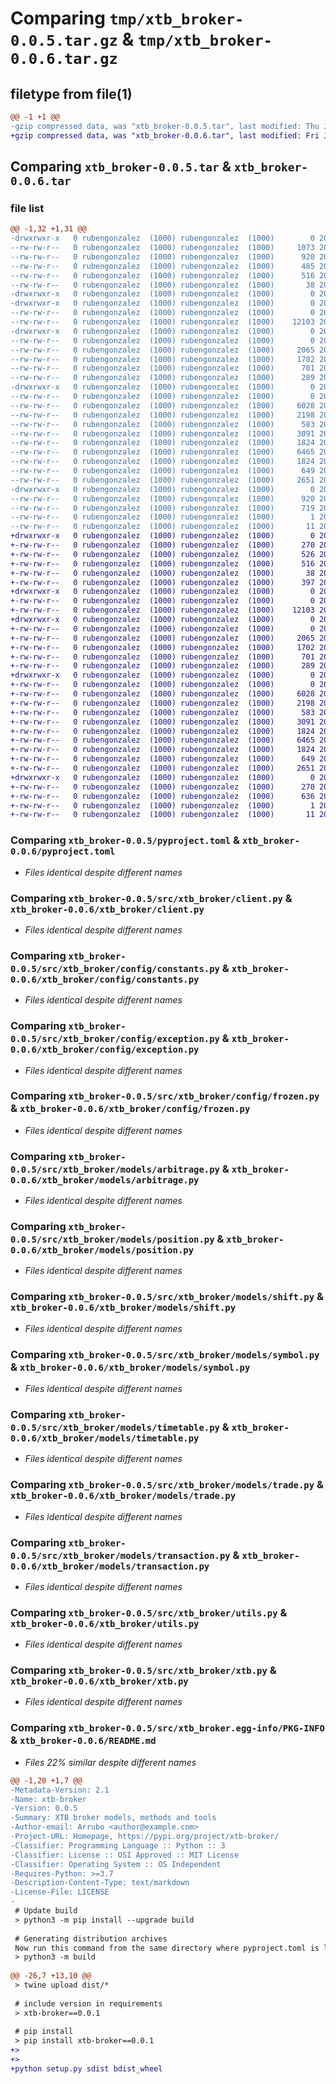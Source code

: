 # Comparing `tmp/xtb_broker-0.0.5.tar.gz` & `tmp/xtb_broker-0.0.6.tar.gz`

## filetype from file(1)

```diff
@@ -1 +1 @@
-gzip compressed data, was "xtb_broker-0.0.5.tar", last modified: Thu Jul 20 21:37:16 2023, max compression
+gzip compressed data, was "xtb_broker-0.0.6.tar", last modified: Fri Jul 21 09:14:41 2023, max compression
```

## Comparing `xtb_broker-0.0.5.tar` & `xtb_broker-0.0.6.tar`

### file list

```diff
@@ -1,32 +1,31 @@
-drwxrwxr-x   0 rubengonzalez  (1000) rubengonzalez  (1000)        0 2023-07-20 21:37:16.829212 xtb_broker-0.0.5/
--rw-rw-r--   0 rubengonzalez  (1000) rubengonzalez  (1000)     1073 2023-07-20 20:49:36.000000 xtb_broker-0.0.5/LICENSE
--rw-rw-r--   0 rubengonzalez  (1000) rubengonzalez  (1000)      920 2023-07-20 21:37:16.829212 xtb_broker-0.0.5/PKG-INFO
--rw-rw-r--   0 rubengonzalez  (1000) rubengonzalez  (1000)      485 2023-07-20 21:18:13.000000 xtb_broker-0.0.5/README.md
--rw-rw-r--   0 rubengonzalez  (1000) rubengonzalez  (1000)      516 2023-07-20 21:36:52.000000 xtb_broker-0.0.5/pyproject.toml
--rw-rw-r--   0 rubengonzalez  (1000) rubengonzalez  (1000)       38 2023-07-20 21:37:16.829212 xtb_broker-0.0.5/setup.cfg
-drwxrwxr-x   0 rubengonzalez  (1000) rubengonzalez  (1000)        0 2023-07-20 21:37:16.829212 xtb_broker-0.0.5/src/
-drwxrwxr-x   0 rubengonzalez  (1000) rubengonzalez  (1000)        0 2023-07-20 21:37:16.829212 xtb_broker-0.0.5/src/xtb_broker/
--rw-rw-r--   0 rubengonzalez  (1000) rubengonzalez  (1000)        0 2023-05-20 13:45:08.000000 xtb_broker-0.0.5/src/xtb_broker/__init__.py
--rw-rw-r--   0 rubengonzalez  (1000) rubengonzalez  (1000)    12103 2023-05-20 13:45:08.000000 xtb_broker-0.0.5/src/xtb_broker/client.py
-drwxrwxr-x   0 rubengonzalez  (1000) rubengonzalez  (1000)        0 2023-07-20 21:37:16.829212 xtb_broker-0.0.5/src/xtb_broker/config/
--rw-rw-r--   0 rubengonzalez  (1000) rubengonzalez  (1000)        0 2023-05-20 13:45:08.000000 xtb_broker-0.0.5/src/xtb_broker/config/__init__.py
--rw-rw-r--   0 rubengonzalez  (1000) rubengonzalez  (1000)     2065 2023-05-20 14:31:15.000000 xtb_broker-0.0.5/src/xtb_broker/config/constants.py
--rw-rw-r--   0 rubengonzalez  (1000) rubengonzalez  (1000)     1702 2023-05-20 13:45:08.000000 xtb_broker-0.0.5/src/xtb_broker/config/exception.py
--rw-rw-r--   0 rubengonzalez  (1000) rubengonzalez  (1000)      701 2023-05-20 13:45:08.000000 xtb_broker-0.0.5/src/xtb_broker/config/frozen.py
--rw-rw-r--   0 rubengonzalez  (1000) rubengonzalez  (1000)      289 2023-05-20 13:45:08.000000 xtb_broker-0.0.5/src/xtb_broker/config/logger.py
-drwxrwxr-x   0 rubengonzalez  (1000) rubengonzalez  (1000)        0 2023-07-20 21:37:16.829212 xtb_broker-0.0.5/src/xtb_broker/models/
--rw-rw-r--   0 rubengonzalez  (1000) rubengonzalez  (1000)        0 2023-05-20 13:45:08.000000 xtb_broker-0.0.5/src/xtb_broker/models/__init__.py
--rw-rw-r--   0 rubengonzalez  (1000) rubengonzalez  (1000)     6028 2023-05-20 13:45:08.000000 xtb_broker-0.0.5/src/xtb_broker/models/arbitrage.py
--rw-rw-r--   0 rubengonzalez  (1000) rubengonzalez  (1000)     2198 2023-05-20 13:45:08.000000 xtb_broker-0.0.5/src/xtb_broker/models/position.py
--rw-rw-r--   0 rubengonzalez  (1000) rubengonzalez  (1000)      583 2023-05-20 13:45:08.000000 xtb_broker-0.0.5/src/xtb_broker/models/shift.py
--rw-rw-r--   0 rubengonzalez  (1000) rubengonzalez  (1000)     3091 2023-05-20 13:45:08.000000 xtb_broker-0.0.5/src/xtb_broker/models/symbol.py
--rw-rw-r--   0 rubengonzalez  (1000) rubengonzalez  (1000)     1824 2023-05-20 13:45:08.000000 xtb_broker-0.0.5/src/xtb_broker/models/timetable.py
--rw-rw-r--   0 rubengonzalez  (1000) rubengonzalez  (1000)     6465 2023-05-20 13:45:08.000000 xtb_broker-0.0.5/src/xtb_broker/models/trade.py
--rw-rw-r--   0 rubengonzalez  (1000) rubengonzalez  (1000)     1824 2023-05-20 13:45:08.000000 xtb_broker-0.0.5/src/xtb_broker/models/transaction.py
--rw-rw-r--   0 rubengonzalez  (1000) rubengonzalez  (1000)      649 2023-05-20 13:45:08.000000 xtb_broker-0.0.5/src/xtb_broker/utils.py
--rw-rw-r--   0 rubengonzalez  (1000) rubengonzalez  (1000)     2651 2023-07-20 18:18:21.000000 xtb_broker-0.0.5/src/xtb_broker/xtb.py
-drwxrwxr-x   0 rubengonzalez  (1000) rubengonzalez  (1000)        0 2023-07-20 21:37:16.829212 xtb_broker-0.0.5/src/xtb_broker.egg-info/
--rw-rw-r--   0 rubengonzalez  (1000) rubengonzalez  (1000)      920 2023-07-20 21:37:16.000000 xtb_broker-0.0.5/src/xtb_broker.egg-info/PKG-INFO
--rw-rw-r--   0 rubengonzalez  (1000) rubengonzalez  (1000)      719 2023-07-20 21:37:16.000000 xtb_broker-0.0.5/src/xtb_broker.egg-info/SOURCES.txt
--rw-rw-r--   0 rubengonzalez  (1000) rubengonzalez  (1000)        1 2023-07-20 21:37:16.000000 xtb_broker-0.0.5/src/xtb_broker.egg-info/dependency_links.txt
--rw-rw-r--   0 rubengonzalez  (1000) rubengonzalez  (1000)       11 2023-07-20 21:37:16.000000 xtb_broker-0.0.5/src/xtb_broker.egg-info/top_level.txt
+drwxrwxr-x   0 rubengonzalez  (1000) rubengonzalez  (1000)        0 2023-07-21 09:14:41.577326 xtb_broker-0.0.6/
+-rw-rw-r--   0 rubengonzalez  (1000) rubengonzalez  (1000)      270 2023-07-21 09:14:41.577326 xtb_broker-0.0.6/PKG-INFO
+-rw-rw-r--   0 rubengonzalez  (1000) rubengonzalez  (1000)      526 2023-07-21 09:14:06.000000 xtb_broker-0.0.6/README.md
+-rw-rw-r--   0 rubengonzalez  (1000) rubengonzalez  (1000)      516 2023-07-20 21:52:23.000000 xtb_broker-0.0.6/pyproject.toml
+-rw-rw-r--   0 rubengonzalez  (1000) rubengonzalez  (1000)       38 2023-07-21 09:14:41.577326 xtb_broker-0.0.6/setup.cfg
+-rw-rw-r--   0 rubengonzalez  (1000) rubengonzalez  (1000)      397 2023-07-21 09:14:38.000000 xtb_broker-0.0.6/setup.py
+drwxrwxr-x   0 rubengonzalez  (1000) rubengonzalez  (1000)        0 2023-07-21 09:14:41.573326 xtb_broker-0.0.6/xtb_broker/
+-rw-rw-r--   0 rubengonzalez  (1000) rubengonzalez  (1000)        0 2023-05-20 13:45:08.000000 xtb_broker-0.0.6/xtb_broker/__init__.py
+-rw-rw-r--   0 rubengonzalez  (1000) rubengonzalez  (1000)    12103 2023-05-20 13:45:08.000000 xtb_broker-0.0.6/xtb_broker/client.py
+drwxrwxr-x   0 rubengonzalez  (1000) rubengonzalez  (1000)        0 2023-07-21 09:14:41.577326 xtb_broker-0.0.6/xtb_broker/config/
+-rw-rw-r--   0 rubengonzalez  (1000) rubengonzalez  (1000)        0 2023-05-20 13:45:08.000000 xtb_broker-0.0.6/xtb_broker/config/__init__.py
+-rw-rw-r--   0 rubengonzalez  (1000) rubengonzalez  (1000)     2065 2023-05-20 14:31:15.000000 xtb_broker-0.0.6/xtb_broker/config/constants.py
+-rw-rw-r--   0 rubengonzalez  (1000) rubengonzalez  (1000)     1702 2023-05-20 13:45:08.000000 xtb_broker-0.0.6/xtb_broker/config/exception.py
+-rw-rw-r--   0 rubengonzalez  (1000) rubengonzalez  (1000)      701 2023-05-20 13:45:08.000000 xtb_broker-0.0.6/xtb_broker/config/frozen.py
+-rw-rw-r--   0 rubengonzalez  (1000) rubengonzalez  (1000)      289 2023-05-20 13:45:08.000000 xtb_broker-0.0.6/xtb_broker/config/logger.py
+drwxrwxr-x   0 rubengonzalez  (1000) rubengonzalez  (1000)        0 2023-07-21 09:14:41.577326 xtb_broker-0.0.6/xtb_broker/models/
+-rw-rw-r--   0 rubengonzalez  (1000) rubengonzalez  (1000)        0 2023-05-20 13:45:08.000000 xtb_broker-0.0.6/xtb_broker/models/__init__.py
+-rw-rw-r--   0 rubengonzalez  (1000) rubengonzalez  (1000)     6028 2023-05-20 13:45:08.000000 xtb_broker-0.0.6/xtb_broker/models/arbitrage.py
+-rw-rw-r--   0 rubengonzalez  (1000) rubengonzalez  (1000)     2198 2023-05-20 13:45:08.000000 xtb_broker-0.0.6/xtb_broker/models/position.py
+-rw-rw-r--   0 rubengonzalez  (1000) rubengonzalez  (1000)      583 2023-05-20 13:45:08.000000 xtb_broker-0.0.6/xtb_broker/models/shift.py
+-rw-rw-r--   0 rubengonzalez  (1000) rubengonzalez  (1000)     3091 2023-05-20 13:45:08.000000 xtb_broker-0.0.6/xtb_broker/models/symbol.py
+-rw-rw-r--   0 rubengonzalez  (1000) rubengonzalez  (1000)     1824 2023-05-20 13:45:08.000000 xtb_broker-0.0.6/xtb_broker/models/timetable.py
+-rw-rw-r--   0 rubengonzalez  (1000) rubengonzalez  (1000)     6465 2023-05-20 13:45:08.000000 xtb_broker-0.0.6/xtb_broker/models/trade.py
+-rw-rw-r--   0 rubengonzalez  (1000) rubengonzalez  (1000)     1824 2023-05-20 13:45:08.000000 xtb_broker-0.0.6/xtb_broker/models/transaction.py
+-rw-rw-r--   0 rubengonzalez  (1000) rubengonzalez  (1000)      649 2023-05-20 13:45:08.000000 xtb_broker-0.0.6/xtb_broker/utils.py
+-rw-rw-r--   0 rubengonzalez  (1000) rubengonzalez  (1000)     2651 2023-07-20 18:18:21.000000 xtb_broker-0.0.6/xtb_broker/xtb.py
+drwxrwxr-x   0 rubengonzalez  (1000) rubengonzalez  (1000)        0 2023-07-21 09:14:41.573326 xtb_broker-0.0.6/xtb_broker.egg-info/
+-rw-rw-r--   0 rubengonzalez  (1000) rubengonzalez  (1000)      270 2023-07-21 09:14:41.000000 xtb_broker-0.0.6/xtb_broker.egg-info/PKG-INFO
+-rw-rw-r--   0 rubengonzalez  (1000) rubengonzalez  (1000)      636 2023-07-21 09:14:41.000000 xtb_broker-0.0.6/xtb_broker.egg-info/SOURCES.txt
+-rw-rw-r--   0 rubengonzalez  (1000) rubengonzalez  (1000)        1 2023-07-21 09:14:41.000000 xtb_broker-0.0.6/xtb_broker.egg-info/dependency_links.txt
+-rw-rw-r--   0 rubengonzalez  (1000) rubengonzalez  (1000)       11 2023-07-21 09:14:41.000000 xtb_broker-0.0.6/xtb_broker.egg-info/top_level.txt
```

### Comparing `xtb_broker-0.0.5/pyproject.toml` & `xtb_broker-0.0.6/pyproject.toml`

 * *Files identical despite different names*

### Comparing `xtb_broker-0.0.5/src/xtb_broker/client.py` & `xtb_broker-0.0.6/xtb_broker/client.py`

 * *Files identical despite different names*

### Comparing `xtb_broker-0.0.5/src/xtb_broker/config/constants.py` & `xtb_broker-0.0.6/xtb_broker/config/constants.py`

 * *Files identical despite different names*

### Comparing `xtb_broker-0.0.5/src/xtb_broker/config/exception.py` & `xtb_broker-0.0.6/xtb_broker/config/exception.py`

 * *Files identical despite different names*

### Comparing `xtb_broker-0.0.5/src/xtb_broker/config/frozen.py` & `xtb_broker-0.0.6/xtb_broker/config/frozen.py`

 * *Files identical despite different names*

### Comparing `xtb_broker-0.0.5/src/xtb_broker/models/arbitrage.py` & `xtb_broker-0.0.6/xtb_broker/models/arbitrage.py`

 * *Files identical despite different names*

### Comparing `xtb_broker-0.0.5/src/xtb_broker/models/position.py` & `xtb_broker-0.0.6/xtb_broker/models/position.py`

 * *Files identical despite different names*

### Comparing `xtb_broker-0.0.5/src/xtb_broker/models/shift.py` & `xtb_broker-0.0.6/xtb_broker/models/shift.py`

 * *Files identical despite different names*

### Comparing `xtb_broker-0.0.5/src/xtb_broker/models/symbol.py` & `xtb_broker-0.0.6/xtb_broker/models/symbol.py`

 * *Files identical despite different names*

### Comparing `xtb_broker-0.0.5/src/xtb_broker/models/timetable.py` & `xtb_broker-0.0.6/xtb_broker/models/timetable.py`

 * *Files identical despite different names*

### Comparing `xtb_broker-0.0.5/src/xtb_broker/models/trade.py` & `xtb_broker-0.0.6/xtb_broker/models/trade.py`

 * *Files identical despite different names*

### Comparing `xtb_broker-0.0.5/src/xtb_broker/models/transaction.py` & `xtb_broker-0.0.6/xtb_broker/models/transaction.py`

 * *Files identical despite different names*

### Comparing `xtb_broker-0.0.5/src/xtb_broker/utils.py` & `xtb_broker-0.0.6/xtb_broker/utils.py`

 * *Files identical despite different names*

### Comparing `xtb_broker-0.0.5/src/xtb_broker/xtb.py` & `xtb_broker-0.0.6/xtb_broker/xtb.py`

 * *Files identical despite different names*

### Comparing `xtb_broker-0.0.5/src/xtb_broker.egg-info/PKG-INFO` & `xtb_broker-0.0.6/README.md`

 * *Files 22% similar despite different names*

```diff
@@ -1,20 +1,7 @@
-Metadata-Version: 2.1
-Name: xtb-broker
-Version: 0.0.5
-Summary: XTB broker models, methods and tools
-Author-email: Arrubo <author@example.com>
-Project-URL: Homepage, https://pypi.org/project/xtb-broker/
-Classifier: Programming Language :: Python :: 3
-Classifier: License :: OSI Approved :: MIT License
-Classifier: Operating System :: OS Independent
-Requires-Python: >=3.7
-Description-Content-Type: text/markdown
-License-File: LICENSE
-
 # Update build
 > python3 -m pip install --upgrade build
 
 # Generating distribution archives
 Now run this command from the same directory where pyproject.toml is located to generate dist
 > python3 -m build
 
@@ -26,7 +13,10 @@
 > twine upload dist/*
 
 # include version in requirements 
 > xtb-broker==0.0.1 
 
 # pip install
 > pip install xtb-broker==0.0.1
+> 
+> 
+python setup.py sdist bdist_wheel
```

